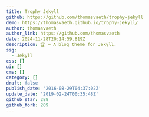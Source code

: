 ```yaml
---
title: Trophy Jekyll
github: https://github.com/thomasvaeth/trophy-jekyll
demo: https://thomasvaeth.github.io/trophy-jekyll/
author: thomasvaeth
author_link: https://github.com/thomasvaeth
date: 2024-11-28T20:14:59.819Z
description: 🏆 – A blog theme for Jekyll.
ssg:
  - Jekyll
css: []
ui: []
cms: []
category: []
draft: false
publish_date: '2016-08-29T04:37:02Z'
update_date: '2019-02-24T00:35:48Z'
github_star: 288
github_fork: 209
---
```

